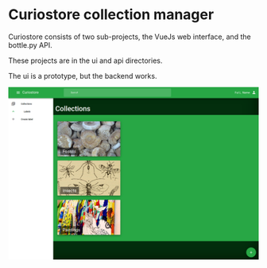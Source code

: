 # Curiostore collection manager

Curiostore consists of two sub-projects, the VueJs web interface, and the bottle.py API.

These projects are in the ui and api directories.

The ui is a prototype, but the backend works.

![screenshot](Curiostore.png)


